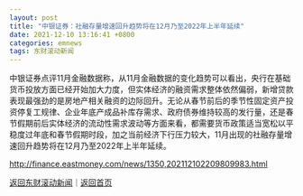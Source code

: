 ```yaml
---
layout: post
title: "中银证券：社融存量增速回升趋势将在12月乃至2022年上半年延续"
date: 2021-12-10 13:16:41 +0800
categories: emnews
tags: 东财滚动新闻
---
```


中银证券点评11月金融数据称，从11月金融数据的变化趋势可以看出，央行在基础货币投放方面已经开始加大力度，但实体经济的融资需求整体依然偏弱，新增贷款表现最强劲的是房地产相关融资的边际回升。无论从春节前后的季节性固定资产投资停复工规律、企业年底产成品补库存需求、政府债券维持较高的发行量，还是春节假期前后实体经济的流动性需求波动等方面来看，都需要货币政策适当宽松以平稳度过年底和春节假期时段，加之当前经济下行压力较大，11月出现的社融存量增速回升趋势将在12月乃至2022年上半年延续。

<http://finance.eastmoney.com/news/1350,202112102209809983.html>

[返回东财滚动新闻](//finews.withounder.com/emnews/)｜[返回首页](//finews.withounder.com/)